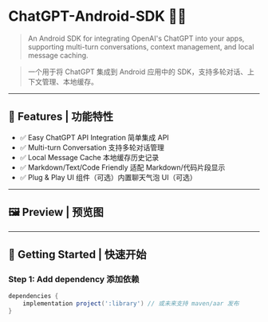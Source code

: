# ChatGPT-Android-SDK 🔮🤖

> An Android SDK for integrating OpenAI's ChatGPT into your apps, supporting multi-turn conversations, context management, and local message caching.

> 一个用于将 ChatGPT 集成到 Android 应用中的 SDK，支持多轮对话、上下文管理、本地缓存。

---

## 🚀 Features | 功能特性

- ✅ Easy ChatGPT API Integration 简单集成 API
- ✅ Multi-turn Conversation 支持多轮对话管理
- ✅ Local Message Cache 本地缓存历史记录
- ✅ Markdown/Text/Code Friendly 适配 Markdown/代码片段显示
- ✅ Plug & Play UI 组件（可选）内置聊天气泡 UI（可选）

---

## 🖼️ Preview | 预览图



---

## 🔧 Getting Started | 快速开始

### Step 1: Add dependency 添加依赖

```gradle
dependencies {
    implementation project(':library') // 或未来支持 maven/aar 发布
}
